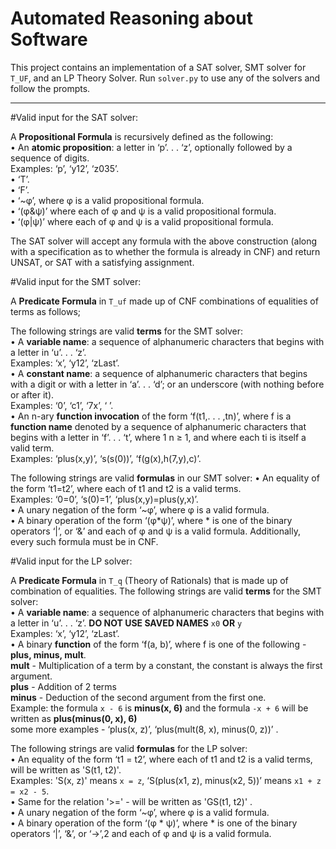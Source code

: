# Automated Reasoning about Software #

This project contains an implementation of a SAT solver, SMT solver for `T_UF`, and an LP Theory Solver. Run 
`solver.py` to use any of the solvers and follow the prompts.

***
#Valid input for the SAT solver:

A  **Propositional Formula** is recursively defined as the following:<br/>
• An **atomic proposition**: a letter in ‘p’. . . ‘z’, optionally followed by a sequence of
digits.<br/>
Examples: ‘p’, ‘y12’, ‘z035’.<br/>
• ‘T’.<br/>
• ‘F’.<br/>
• ‘~φ’, where φ is a valid propositional formula.<br/>
• ‘(φ&ψ)’ where each of φ and ψ is a valid propositional formula.<br/>
• ‘(φ|ψ)’ where each of φ and ψ is a valid propositional formula.<br/>

The SAT solver will accept any formula with the above construction 
(along with a specification as to whether the formula is already in CNF) and return UNSAT, or SAT with a satisfying assignment.<br/>

#Valid input for the SMT solver:

A  **Predicate Formula** in `T_uf` made up of CNF combinations of equalities of terms as follows;

 The following strings are valid **terms** for the SMT solver:<br/>
• A **variable name**: a sequence of alphanumeric characters that begins with a letter
in ‘u’. . . ‘z’.<br/>
Examples: ‘x’, ‘y12’, ‘zLast’.<br/>
• A **constant name**: a sequence of alphanumeric characters that begins with a digit
or with a letter in ‘a’. . . ‘d’; or an underscore (with nothing before or after it).<br/>
Examples: ‘0’, ‘c1’, ‘7x’, ‘ ’.<br/>
• An n-ary **function invocation** of the form ‘f(t1,. . . ,tn)’, where f is a **function
name** denoted by a sequence of alphanumeric characters that begins with a letter
in ‘f’. . . ‘t’, where 1 n ≥ 1, and where each ti
is itself a valid term.<br/>
Examples: ‘plus(x,y)’, ‘s(s(0))’, ‘f(g(x),h(7,y),c)’.<br/>

The following strings are valid **formulas** in our SMT solver:
• An equality of the form ‘t1=t2’, where each of t1 and t2 is a valid terms.<br/>
Examples: ‘0=0’, ‘s(0)=1’, ‘plus(x,y)=plus(y,x)’.<br/>
• A unary negation of the form ‘~φ’, where φ is a valid formula.<br/>
• A binary operation of the form ‘(φ*ψ)’, where * is one of the binary operators
‘|’, or ‘&’ and each of φ and ψ is a valid formula. Additionally, every such formula must be in CNF.<br/>

#Valid input for the LP solver:

A  **Predicate Formula** in `T_q` (Theory of Rationals) that is made up of combination of equalities.
 The following strings are valid **terms** for the SMT solver:<br/>
• A **variable name**: a sequence of alphanumeric characters that begins with a letter
in ‘u’. . . ‘z’. **DO NOT USE SAVED NAMES** `x0` **OR** `y`<br/>
Examples: ‘x’, ‘y12’, ‘zLast’.<br/>
• A binary **function** of the form ‘f(a, b)’, where f is one of the following - 
 **plus, minus, mult**.<br/>
**mult** - Multiplication of a term by a constant, the constant is always the first argument. <br/> 
**plus** - Addition of 2 terms <br/>
**minus** - Deduction of the second argument from the first one. <br/>
Example: the formula  `x - 6` is **minus(x, 6)** and the formula `-x + 6` will be written as **plus(minus(0, x), 6)**<br/>
some more examples - ‘plus(x, z)’, ‘plus(mult(8, x), minus(0, z))’ .<br/>

The following strings are valid **formulas** for the LP solver: <br/>
• An equality of the form ‘t1 = t2’, where each of t1 and t2 is a valid terms, will be written as 'S(t1, t2)'.<br/>
Examples: 'S(x, z)' means `x = z`, ‘S(plus(x1, z), minus(x2, 5))’ means `x1 + z = x2 - 5`.<br/>
• Same for the relation '>=' - will be written as 'GS(t1, t2)' .<br/>
• A unary negation of the form ‘~φ’, where φ is a valid formula.<br/>
• A binary operation of the form ‘(φ * ψ)’, where * is one of the binary operators
‘|’, ‘&’, or ‘→’,2 and each of φ and ψ is a valid formula.<br/>
